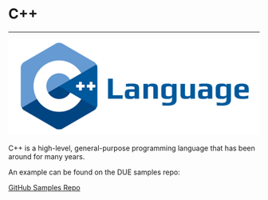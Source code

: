 # C++

---

![C++ Logo](../images/cplusplus.png)

C++ is a high-level, general-purpose programming language that has been around for many years. 

An example can be found on the DUE samples repo:

[GitHub Samples Repo](https://github.com/ghi-electronics/due-samples/tree/main/Demo/CPP)

